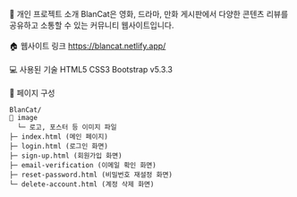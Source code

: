 📌 개인 프로젝트 소개
BlanCat은 영화, 드라마, 만화 게시판에서 다양한 콘텐츠 리뷰를 공유하고 소통할 수 있는 커뮤니티 웹사이트입니다.
<br>
<br>
🏠 웹사이트 링크
https://blancat.netlify.app/
<br>
<br>
💻 사용된 기술
HTML5
CSS3
Bootstrap v5.3.3
<br>
<br>
📑 페이지 구성
```
BlanCat/
📁 image
  └─ 로고, 포스터 등 이미지 파일
├─ index.html (메인 페이지)
├─ login.html (로그인 화면)
├─ sign-up.html (회원가입 화면)
├─ email-verification (이메일 확인 화면)
├─ reset-password.html (비밀번호 재설정 화면)
└─ delete-account.html (계정 삭제 화면)
```
